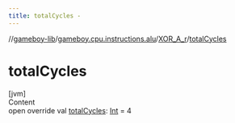 ```yaml
---
title: totalCycles -
---
```

//[gameboy-lib](../../index.md)/[gameboy.cpu.instructions.alu](../index.md)/[XOR_A_r](index.md)/[totalCycles](total-cycles.md)



# totalCycles  
[jvm]  
Content  
open override val [totalCycles](total-cycles.md): [Int](https://kotlinlang.org/api/latest/jvm/stdlib/kotlin/-int/index.html) = 4  



